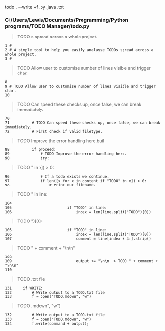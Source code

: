todo . --write +f .py .java .txt


### C:/Users/Lewis/Documents/Programming/Python programs/TODO Manager/todo.py ###

  > TODO s spread across a whole project.

    1 # 
    2 # A simple tool to help you easily analayse TODOs spread across a whole project.
    3 # 



  > TODO Allow user to customise number of lines visible and trigger char.

    8 
    9 # TODO Allow user to customise number of lines visible and trigger char.
    10 



  > TODO Can speed these checks up, once false, we can break immediately.

    70 
    71 			# TODO Can speed these checks up, once false, we can break immediately.
    72 			# First check if valid filetype.



  > TODO Improve the error handling here.buil

    88 			if proceed:
    89 				# TODO Improve the error handling here.
    90 				try:



  > TODO " in x]) > 0:

    96 				# If a todo exists we continue.
    97 				if len([x for x in content if "TODO" in x]) > 0:
    98 					# Print out filename.



  > TODO " in line:

    104 
    105 						if "TODO" in line:
    106 							index = len(line.split("TODO")[0])



  > TODO ")[0])

    105 						if "TODO" in line:
    106 							index = len(line.split("TODO")[0])
    107 							comment = line[index + 4:].strip()



  > TODO " + comment + "\n\n"

    108 
    109 							output += "\n\n  > TODO " + comment + "\n\n"
    110 							



  > TODO .txt file

    131 	if WRITE:
    132 		# Write output to a TODO.txt file
    133 		f = open("TODO.mdown", "w")



  > TODO .mdown", "w")

    132 		# Write output to a TODO.txt file
    133 		f = open("TODO.mdown", "w")
    134 		f.write(command + output);


